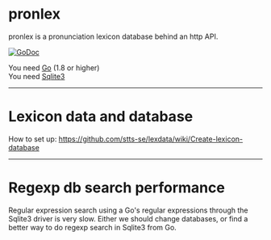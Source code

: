 # pronlex
pronlex is a pronunciation lexicon database behind an http API.

[![GoDoc](https://godoc.org/github.com/stts-se/pronlex?status.svg)](https://godoc.org/github.com/stts-se/pronlex)

You need [Go](https://golang.org/) (1.8 or higher)  
You need [Sqlite3](https://www.sqlite.org/)

----
# Lexicon data and database

How to set up: https://github.com/stts-se/lexdata/wiki/Create-lexicon-database


---
# Regexp db search performance

Regular expression search using a Go's regular expressions through the Sqlite3 driver is very slow. Either we should change databases, or find a better way to do regexp search in Sqlite3 from Go.



